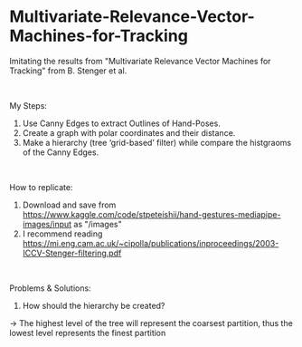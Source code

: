 # Multivariate-Relevance-Vector-Machines-for-Tracking
Imitating the results from "Multivariate Relevance Vector Machines for Tracking" from  B. Stenger et al. 

 <br>

My Steps:  
1. Use Canny Edges to extract Outlines of Hand-Poses.
2. Create a graph with polar coordinates and their distance.
2. Make a hierarchy (tree ‘grid-based’ filter) while compare the histgraoms of the Canny Edges.

 <br>
 
How to replicate:
1.  Download and save from https://www.kaggle.com/code/stpeteishii/hand-gestures-mediapipe-images/input as "/images"
2.  I recommend reading https://mi.eng.cam.ac.uk/~cipolla/publications/inproceedings/2003-ICCV-Stenger-filtering.pdf
 
<br>

Problems & Solutions:
1.  How should the hierarchy be created?

-> The highest level of the tree will represent the coarsest partition, thus the lowest level represents the finest partition
